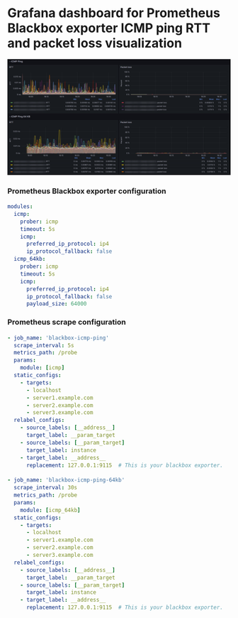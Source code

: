 # Grafana dashboard for Prometheus Blackbox exporter ICMP ping RTT and packet loss visualization

![IMAGE_DESCRIPTION](icmp-ping-grafana-dashboard.png)

### Prometheus Blackbox exporter configuration
```yaml
modules:
  icmp:
    prober: icmp
    timeout: 5s
    icmp:
      preferred_ip_protocol: ip4
      ip_protocol_fallback: false
  icmp_64kb:
    prober: icmp
    timeout: 5s
    icmp:
      preferred_ip_protocol: ip4
      ip_protocol_fallback: false
      payload_size: 64000
```

### Prometheus scrape configuration
```yaml
- job_name: 'blackbox-icmp-ping'
  scrape_interval: 5s
  metrics_path: /probe
  params:
    module: [icmp]
  static_configs:
    - targets:
      - localhost
      - server1.example.com
      - server2.example.com
      - server3.example.com
  relabel_configs:
    - source_labels: [__address__]
      target_label: __param_target
    - source_labels: [__param_target]
      target_label: instance
    - target_label: __address__
      replacement: 127.0.0.1:9115  # This is your blackbox exporter.

- job_name: 'blackbox-icmp-ping-64kb'
  scrape_interval: 30s
  metrics_path: /probe
  params:
    module: [icmp_64kb]
  static_configs:
    - targets:
      - localhost
      - server1.example.com
      - server2.example.com
      - server3.example.com
  relabel_configs:
    - source_labels: [__address__]
      target_label: __param_target
    - source_labels: [__param_target]
      target_label: instance
    - target_label: __address__
      replacement: 127.0.0.1:9115  # This is your blackbox exporter.
```
